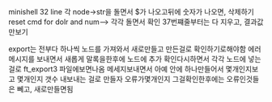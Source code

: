 
 minishell  32 line 각 node->str을 돌면서 $가 나오고뒤에 숫자가 나오면, 삭제하기
 reset cmd for dolr and num-->
 각각 돌면서 확인
 37번쨰줄부터는 다 지우고, 결과값만보기

export는 전부다 하나씩 노드를 가져와서 새로만들고 만든걸로 확인하기로해야함
에러메시지를 보내면서 새롭게 말록을한후에 노드에 추가
확인다시하면서 각각 노드에 넣는걸로
ft_export3 파일에보면나옴 메세지보내면서 아예 안에 하나만들어서
몇개인지보고 몇개인지 갯수 내보내는 걸로 만들자
오류가몇개인지
그걸확인한후에는 오류인것들은 뻬고, 새로만들면됨
